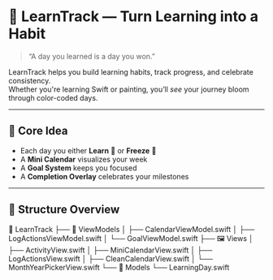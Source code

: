 # 🌼 LearnTrack — Turn Learning into a Habit

> “A day you learned is a day you won.”

LearnTrack helps you build learning habits, track progress, and celebrate consistency.  
Whether you're learning Swift or painting, you’ll *see* your journey bloom through color-coded days.

---

## 🎯 Core Idea

- Each day you either **Learn** 🧡 or **Freeze** 🩵  
- A **Mini Calendar** visualizes your week  
- A **Goal System** keeps you focused  
- A **Completion Overlay** celebrates your milestones

---

## 🧩 Structure Overview

📁 LearnTrack
├── 🧠 ViewModels
│ ├── CalendarViewModel.swift
│ ├── LogActionsViewModel.swift
│ └── GoalViewModel.swift
├── 🖼️ Views
│ ├── ActivityView.swift
│ ├── MiniCalendarView.swift
│ ├── LogActionsView.swift
│ ├── CleanCalendarView.swift
│ └── MonthYearPickerView.swift
└── 📘 Models
└── LearningDay.swift
